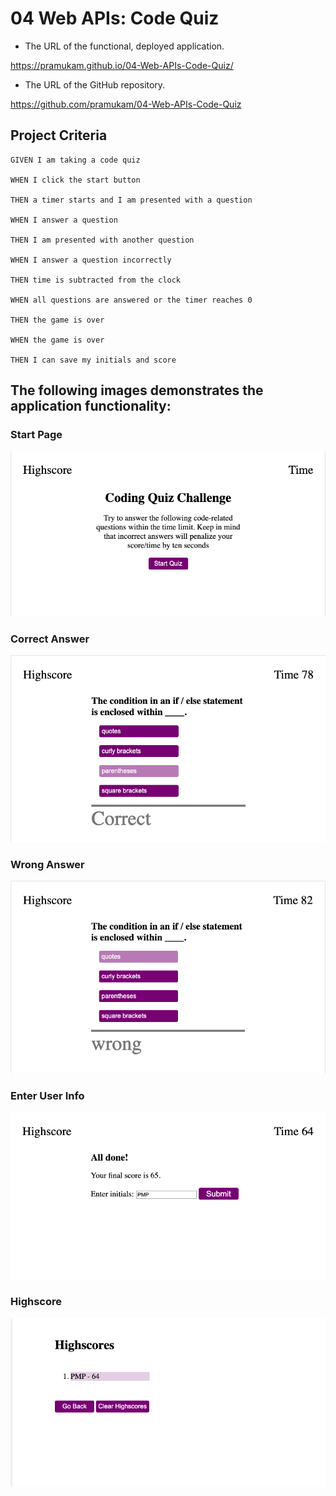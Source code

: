 # 04 Web APIs: Code Quiz

* The URL of the functional, deployed application.

https://pramukam.github.io/04-Web-APIs-Code-Quiz/

* The URL of the GitHub repository.

https://github.com/pramukam/04-Web-APIs-Code-Quiz


## Project Criteria

```
GIVEN I am taking a code quiz

WHEN I click the start button

THEN a timer starts and I am presented with a question

WHEN I answer a question

THEN I am presented with another question

WHEN I answer a question incorrectly

THEN time is subtracted from the clock

WHEN all questions are answered or the timer reaches 0

THEN the game is over

WHEN the game is over

THEN I can save my initials and score
```

## The following images demonstrates the application functionality:

### Start Page

![code quiz](https://github.com/pramukam/04-Web-APIs-Code-Quiz/blob/master/ScreenShots/Start.png)

### Correct Answer

![code quiz](https://github.com/pramukam/04-Web-APIs-Code-Quiz/blob/master/ScreenShots/correct.png)

### Wrong Answer

![code quiz](https://github.com/pramukam/04-Web-APIs-Code-Quiz/blob/master/ScreenShots/wrong.png)

### Enter User Info

![code quiz](https://github.com/pramukam/04-Web-APIs-Code-Quiz/blob/master/ScreenShots/initials.png)

### Highscore

![code quiz](https://github.com/pramukam/04-Web-APIs-Code-Quiz/blob/master/ScreenShots/highscore.png)



